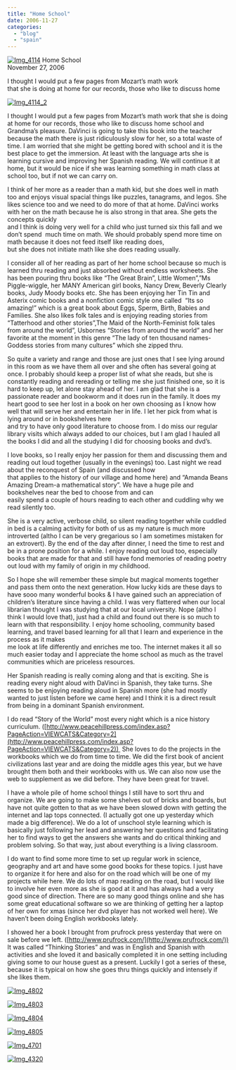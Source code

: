 ```yaml
---
title: "Home School"
date: 2006-11-27
categories: 
  - "blog"
  - "spain"
---
```


 [![Img_4114](http://soultravelers3new.local/images/2008/04/22/img_4114.png "Img_4114")](https://pub-ac94b3f306b24c0dba4238943c97f2e1.r2.dev/photos/uncategorized/2008/04/22/img_4114.png) Home School  
November 27, 2006

I thought I would put a few pages from Mozart’s math work  
that she is doing at home for our records, those who like to discuss home

<!--more-->

[![Img_4114_2](http://soultravelers3new.local/images/2008/04/22/img_4114_2.png "Img_4114_2")](https://pub-ac94b3f306b24c0dba4238943c97f2e1.r2.dev/photos/uncategorized/2008/04/22/img_4114_2.png)

I thought I would put a few pages from Mozart’s math work that she is doing at home for our records, those who like to discuss home school and Grandma’s pleasure. DaVinci is going to take this book into the teacher because the math there is just ridiculously slow for her, so a total waste of time. I am worried that she might be getting bored with school and it is the best place to get the immersion. At least with the language arts she is learning cursive and improving her Spanish reading. We will continue it at home, but it would be nice if she was learning something in math class at school too, but if not we can carry on.

I think of her more as a reader than a math kid, but she does well in math too and enjoys visual spacial things like puzzles, tanagrams, and legos. She likes science too and we need to do more of that at home. DaVinci works with her on the math because he is also strong in that area. She gets the concepts quickly  
and I think is doing very well for a child who just turned six this fall and we don’t spend  much time on math. We should probably spend more time on math because it does not feed itself like reading does,  
but she does not initiate math like she does reading usually.

I consider all of her reading as part of her home school because so much is learned thru reading and just absorbed without endless worksheets. She has been pouring thru books like “The Great Brain”, Little Women”,”Ms Piggle-wiggle, her MANY American girl books, Nancy Drew, Beverly Clearly books, Judy Moody books etc. She has been enjoying her Tin Tin and Asterix comic books and a nonfiction comic style one called  “Its so amazing!” which is a great book about Eggs, Sperm, Birth, Babies and Families. She also likes folk tales and is enjoying reading stories from “Tatterhood and other stories”,The Maid of the North-Feminist folk tales from around the world”, Usbornes “Stories from around the world” and her favorite at the moment in this genre “The lady of ten thousand names-Goddess stories from many cultures” which she zipped thru.

So quite a variety and range and those are just ones that I see lying around in this room as we have them all over and she often has several going at once. I probably should keep a proper list of what she reads, but she is constantly reading and rereading or telling me she just finished one, so it is hard to keep up, let alone stay ahead of her. I am glad that she is a passionate reader and bookworm and it does run in the family. It does my heart good to see her lost in a book on her own choosing as I know how well that will serve her and entertain her in life. I let her pick from what is lying around or in bookshelves here  
and try to have only good literature to choose from. I do miss our regular library visits which always added to our choices, but I am glad I hauled all the books I did and all the studying I did for choosing books and dvd’s.

I love books, so I really enjoy her passion for them and discussing them and reading out loud together (usually in the evenings) too. Last night we read about the reconquest of Spain (and discussed how  
that applies to the history of our village and home here) and “Amanda Beans Amazing Dream-a mathematical story”. We have a huge pile and bookshelves near the bed to choose from and can  
easily spend a couple of hours reading to each other and cuddling why we read silently too.

She is a very active, verbose child, so silent reading together while cuddled in bed is a calming activity for both of us as my nature is much more introverted (altho I can be very gregarious so I am sometimes mistaken for an extrovert). By the end of the day after dinner, I need the time to rest and be in a prone position for a while. I enjoy reading out loud too, especially books that are made for that and still have fond memories of reading poetry out loud with my family of origin in my childhood.

So I hope she will remember these simple but magical moments together and pass them onto the next generation. How lucky kids are these days to have sooo many wonderful books & I have gained such an appreciation of children’s literature since having a child. I was very flattered when our local librarian thought I was studying that at our local university. Nope (altho I think I would love that), just had a child and found out there is so much to learn with that responsibility. I enjoy home schooling, community based learning, and travel based learning for all that I learn and experience in the process as it makes  
me look at life differently and enriches me too. The internet makes it all so much easier today and I appreciate the home school as much as the travel communities which are priceless resources.

Her Spanish reading is really coming along and that is exciting. She is reading every night aloud with DaVinci in Spanish, they take turns. She seems to be enjoying reading aloud in Spanish more (she had mostly wanted to just listen before we came here) and I think it is a direct result from being in a dominant Spanish environment.

I do read “Story of the World” most every night which is a nice history curriculum. ([http://www.peacehillpress.com/index.asp?PageAction=VIEWCATS&Category=2](http://www.peacehillpress.com/index.asp?PageAction=VIEWCATS&Category=2))  She loves to do the projects in the workbooks which we do from time to time. We did the first book of ancient civilizations last year and are doing the middle ages this year, but we have brought them both and their workbooks with us. We can also now use the web to supplement as we did before. They have been great for travel.

I have a whole pile of home school things I still have to sort thru and organize. We are going to make some shelves out of bricks and boards, but have not quite gotten to that as we have been slowed down with getting the internet and lap tops connected. (I actually got one up yesterday which made a big difference). We do a lot of unschool style learning which is basically just following her lead and answering her questions and facilitating her to find ways to get the answers she wants and do critical thinking and problem solving. So that way, just about everything is a living classroom.

I do want to find some more time to set up regular work in science, geography and art and have some good books for these topics. I just have to organize it for here and also for on the road which will be one of my projects while here. We do lots of map reading on the road, but I would like to involve her even more as she is good at it and has always had a very good since of direction. There are so many good things online and she has some great educational software so we are thinking of getting her a laptop  
of her own for xmas (since her dvd player has not worked well here). We haven’t been doing English workbooks lately.

I showed her a book I brought from prufrock press yesterday that were on sale before we left. ([http://www.prufrock.com/](http://www.prufrock.com/)) It was called “Thinking Stories” and was in English and Spanish with activities and she loved it and basically completed it in one setting including giving some to our house guest as a present. Luckily I got a series of these, because it is typical on how she goes thru things quickly and intensely if she likes them.

  

[![Img_4802](http://soultravelers3new.local/images/2008/04/22/img_4802.png "Img_4802")](https://pub-ac94b3f306b24c0dba4238943c97f2e1.r2.dev/photos/uncategorized/2008/04/22/img_4802.png)

[![Img_4803](http://soultravelers3new.local/images/2008/04/22/img_4803.png "Img_4803")](https://pub-ac94b3f306b24c0dba4238943c97f2e1.r2.dev/photos/uncategorized/2008/04/22/img_4803.png)

[![Img_4804](http://soultravelers3new.local/images/2008/04/22/img_4804.png "Img_4804")](https://pub-ac94b3f306b24c0dba4238943c97f2e1.r2.dev/photos/uncategorized/2008/04/22/img_4804.png)

[![Img_4805](http://soultravelers3new.local/images/2008/04/22/img_4805.png "Img_4805")](https://pub-ac94b3f306b24c0dba4238943c97f2e1.r2.dev/photos/uncategorized/2008/04/22/img_4805.png)

[![Img_4701](http://soultravelers3new.local/images/2008/04/22/img_4701.png "Img_4701")](https://pub-ac94b3f306b24c0dba4238943c97f2e1.r2.dev/photos/uncategorized/2008/04/22/img_4701.png)

[![Img_4320](http://soultravelers3new.local/images/2008/04/22/img_4320.png "Img_4320")](https://pub-ac94b3f306b24c0dba4238943c97f2e1.r2.dev/photos/uncategorized/2008/04/22/img_4320.png)
